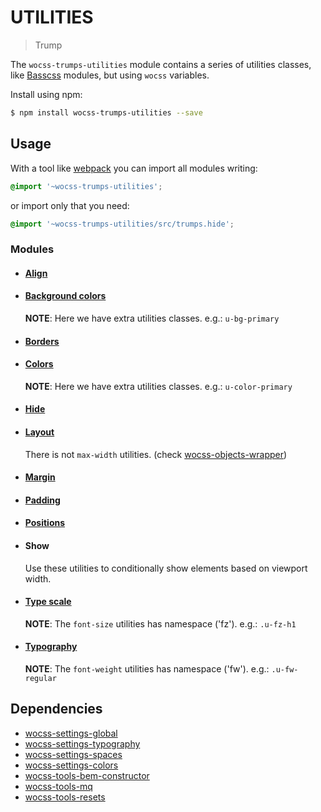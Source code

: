 # UTILITIES

> Trump

The `wocss-trumps-utilities` module contains a series of utilities classes, like [Basscss](http://www.basscss.com/) modules, but using `wocss` variables.

Install using npm:

```sh
$ npm install wocss-trumps-utilities --save
```

## Usage

With a tool like [webpack](https://webpack.github.io/) you can import all modules writing:

```scss
@import '~wocss-trumps-utilities';
```

or import only that you need:

```scss
@import '~wocss-trumps-utilities/src/trumps.hide';
```

### Modules

* #### [Align](http://basscss.com/#basscss-align)

* #### [Background colors](https://github.com/basscss/addons/tree/master/modules/background-colors)

  **NOTE**: Here we have extra utilities classes. e.g.: `u-bg-primary`

* #### [Borders](http://www.basscss.com/#basscss-border)

* #### [Colors](https://github.com/basscss/addons/blob/master/modules/colors)

  **NOTE**: Here we have extra utilities classes. e.g.: `u-color-primary`

* #### [Hide](http://basscss.com/#basscss-hide)

* #### [Layout](http://www.basscss.com/#basscss-layout)

  There is not `max-width` utilities. (check [wocss-objects-wrapper](https://github.com/wocss/objects.wrapper))

* #### [Margin](http://www.basscss.com/#basscss-margin)

* #### [Padding](http://www.basscss.com/#basscss-padding)

* #### [Positions](http://www.basscss.com/#basscss-position)

* #### Show
  Use these utilities to conditionally show elements based on viewport width.

* #### [Type scale](http://www.basscss.com/#basscss-type-scale)

  **NOTE**: The `font-size` utilities has namespace ('fz'). e.g.: `.u-fz-h1`

* #### [Typography](http://www.basscss.com/#basscss-typography)

  **NOTE**: The `font-weight` utilities has namespace ('fw'). e.g.: `.u-fw-regular`

## Dependencies

* [wocss-settings-global](https://github.com/wocss/settings.global)
* [wocss-settings-typography](https://github.com/wocss/settings.typography)
* [wocss-settings-spaces](https://github.com/wocss/settings.spaces)
* [wocss-settings-colors](https://github.com/wocss/settings.colors)
* [wocss-tools-bem-constructor](https://github.com/wocss/tools.bem-constructor)
* [wocss-tools-mq](https://github.com/wocss/tools.mq)
* [wocss-tools-resets](https://github.com/wocss/tools.resets)
